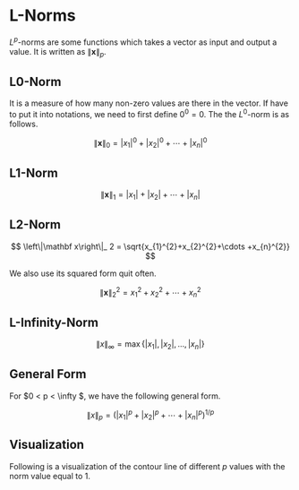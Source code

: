 # L-Norms

$L^p$-norms are some functions which takes a vector as input and output a value.
It is written as $\left\|\mathbf x\right\|_ p$.

## L0-Norm
It is a measure of how many non-zero values are there in the vector.
If have to put it into notations, we need to first define $0^0=0$.
The the $L^0$-norm is as follows.

$$
\left\|\mathbf x\right\|_ 0 = |x_{1}|^{0}+|x_{2}|^{0}+\cdots +|x_{n}|^{0}
$$

## L1-Norm

$$
\left\|\mathbf x\right\|_ 1 = |x_{1}|+|x_{2}|+\cdots +|x_{n}|
$$

## L2-Norm

$$
\left\|\mathbf x\right\|_ 2 = \sqrt{x_{1}^{2}+x_{2}^{2}+\cdots +x_{n}^{2}}
$$

We also use its squared form quit often.

$$
\left\|\mathbf x\right\|_ 2^2 = x_{1}^{2}+x_{2}^{2}+\cdots +x_{n}^{2}
$$

## L-Infinity-Norm

$$
\left\|x\right\|_ {\infty }=\max \left\{|x_{1}|,|x_{2}|,\dotsc ,|x_{n}|\right\}
$$

## General Form 

For $0 < p < \infty $, we have the following general form.

$$
\left\|x\right\|_ {p}=\left(|x_{1}|^{p}+|x_{2}|^{p}+\dotsb +|x_{n}|^{p}\right)^{1/p}
$$

## Visualization

Following is a visualization of the contour line of different $p$ values with the norm value equal to 1.


<div>
<script type="text/paperscript" canvas="myCanvas">

function drawArrow(start, end, arrowSize) {
    arrowSize = arrowSize || 5;

    var path = new Path([start, end]);
    path.strokeColor = 'white';
    
    var vector = end - start;
    var arrowVector = vector.normalize(arrowSize);
    var arrowPath = new Path([
        end + arrowVector.rotate(135),
        end,
        end + arrowVector.rotate(-135),
    ]);
    arrowPath.strokeColor = 'white';
}
    
drawArrow(new Point(0, 150), new Point(300, 150));
drawArrow(new Point(150, 300), new Point(150, 0));

var center = new Point(150, 150);

var path0 = new Path.Rectangle(center - new Point(100, 100), 200);
path0.strokeColor = 'white';
path0.dashArray = [5, 5];

var text = new PointText(center + (new Point(1, -1))* 100);
text.justification = 'center';
text.fillColor = 'white';
text.content = '\u221E';
text.fontSize = 20;

function copy(path) {
    var path0 = path.clone();
    path0.rotate(90, center);
    var path0 = path.clone();
    path0.rotate(180, center);
    var path0 = path.clone();
    path0.rotate(270, center);
}

function drawIt(p) {
    var path = new Path();
    for (var i = 0; i < 90; i++) {
        var a = Math.tan(i * Math.PI / 180);
        var y = Math.pow(1.0/(Math.pow(a, p) + 1), 1.0/p);
        var x = a * y;
        path.add(center + (new Point(x, y)) * 100);
    }
    path.strokeColor = 'white';
    path.dashArray = [5, 5];
    copy(path);
    var textRadius = Math.pow(1.0 / 2, 1.0/p);
    var text = new PointText(center + (new Point(textRadius, -textRadius))* 100);
    text.justification = 'center';
    text.fillColor = 'white';
    text.content = p.toString();
    text.fontSize = 15;
}

drawIt(0.5);
drawIt(1.0);
drawIt(2.0);
drawIt(3.0);
drawIt(6.0);
</script>
<canvas id="myCanvas" width="300" height="300" resize></canvas>
</div>
